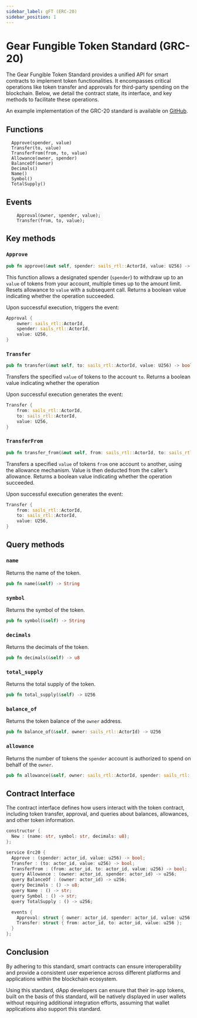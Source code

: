 ```yaml
---
sidebar_label: gFT (ERC-20)
sidebar_position: 1
---
```


# Gear Fungible Token Standard (GRC-20)

The Gear Fungible Token Standard provides a unified API for smart contracts to implement token functionalities. It encompasses critical operations like token transfer and approvals for third-party spending on the blockchain. Below, we detail the contract state, its interface, and key methods to facilitate these operations.

An example implementation of the GRC-20 standard is available on [GitHub](https://github.com/gear-foundation/standards/tree/master/gear-erc20).

## Functions

```
  Approve(spender, value)
  Transfer(to, value)
  TransferFrom(from, to, value)
  Allowance(owner, spender)
  BalanceOf(owner) 
  Decimals()
  Name()
  Symbol()
  TotalSupply()

```

## Events

```
    Approval(owner, spender, value);
    Transfer(from, to, value);
```

## Key methods

### `Approve`

```rust
pub fn approve(&mut self, spender: sails_rtl::ActorId, value: U256) -> bool
```

This function allows a designated spender (`spender`) to withdraw up to an `value` of tokens from your account, multiple times up to the amount limit. Resets allowance to `value` with a subsequent call. Returns a boolean value indicating whether the operation succeeded.

Upon successful execution, triggers the event:

```rust
Approval {
    owner: sails_rtl::ActorId,
    spender: sails_rtl::ActorId,
    value: U256,
}
```

### `Transfer`

```rust
pub fn transfer(&mut self, to: sails_rtl::ActorId, value: U256) -> bool
```


Transfers the specified `value` of tokens to the account `to`. Returns a boolean value indicating whether the operation 

Upon successful execution generates the event:

```rust
Transfer {
    from: sails_rtl::ActorId,
    to: sails_rtl::ActorId,
    value: U256,
}
```

### `TransferFrom`

```rust
pub fn transfer_from(&mut self, from: sails_rtl::ActorId, to: sails_rtl::ActorId, value: U256) -> bool
```
Transfers a specified `value` of tokens `from` one account `to` another, using the allowance mechanism. Value is then deducted from the caller’s allowance. Returns a boolean value indicating whether the operation succeeded.

Upon successful execution generates the event:

```rust
Transfer {
    from: sails_rtl::ActorId,
    to: sails_rtl::ActorId,
    value: U256,
}
```

## Query methods

### `name`

Returns the name of the token.

```rust
pub fn name(&self) -> String 
```

### `symbol`

Returns the symbol of the token.

```rust
pub fn symbol(&self) -> String 
```

### `decimals`

Returns the decimals of the token.

```rust
pub fn decimals(&self) -> u8
```

### `total_supply`

Returns the total supply of the token.

```rust
pub fn total_supply(&self) -> U256
```

### `balance_of`

Returns the token balance of the `owner` address.

```rust
pub fn balance_of(&self, owner: sails_rtl::ActorId) -> U256
```

### `allowance`

Returns the number of tokens the `spender` account is authorized to spend on behalf of the `owner`.

```rust
pub fn allowance(&self, owner: sails_rtl::ActorId, spender: sails_rtl::ActorId) -> U256 
```

## Contract Interface

The contract interface defines how users interact with the token contract, including token transfer, approval, and queries about balances, allowances, and other token information.

```rust
constructor {
  New : (name: str, symbol: str, decimals: u8);
};

service Erc20 {
  Approve : (spender: actor_id, value: u256) -> bool;
  Transfer : (to: actor_id, value: u256) -> bool;
  TransferFrom : (from: actor_id, to: actor_id, value: u256) -> bool;
  query Allowance : (owner: actor_id, spender: actor_id) -> u256;
  query BalanceOf : (owner: actor_id) -> u256;
  query Decimals : () -> u8;
  query Name : () -> str;
  query Symbol : () -> str;
  query TotalSupply : () -> u256;

  events {
    Approval: struct { owner: actor_id, spender: actor_id, value: u256 };
    Transfer: struct { from: actor_id, to: actor_id, value: u256 };
  }
};
```

## Conclusion 

By adhering to this standard, smart contracts can ensure interoperability and provide a consistent user experience across different platforms and applications within the blockchain ecosystem.

Using this standard, dApp developers can ensure that their in-app tokens, built on the basis of this standard, will be natively displayed in user wallets without requiring additional integration efforts, assuming that wallet applications also support this standard.
